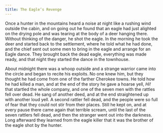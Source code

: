 ```yaml
---
title: The Eagle’s Revenge
---
```


Once a hunter in the mountains heard a noise at night like a rushing wind outside the cabin, and on going out he found that an eagle had just alighted on the drying pole and was tearing at the body of a deer hanging there. Without thinking of the danger, he shot the eagle. In the morning he took the deer and started back to the settlement, where he told what he had done, and the chief sent out some men to bring in the eagle and arrange for an Eagle dance. They brought back the dead eagle, everything was made ready, and that night they started the dance in the townhouse.

About midnight there was a whoop outside and a strange warrior came into the circle and began to recite his exploits. No one knew him, but they thought he had come from one of the farther Cherokee towns. He told how he had killed a man, and at the end of the story he gave a hoarse yell, _Hi!_ that startled the whole company, and one of the seven men with the rattles fell over dead. He sang of another deed, and at the end straightened up with another loud yell. A second rattler fell dead, and the people were so full of fear that they could not stir from their places. Still he kept on, and at every pause there came again that terrible scream, until the last of the seven rattlers fell dead, and then the stranger went out into the darkness. Long afterward they learned from the eagle killer that it was the brother of the eagle shot by the hunter.

